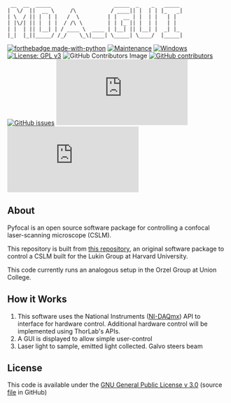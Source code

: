      __  __  _____                    _____  _    _   _____
    |  \/  ||  __ \     /\           / ____|| |  | | |_   _|
    | \  / || |  | |   /  \         | |  __ | |  | |   | |
    | |\/| || |  | |  / /\ \        | | |_ || |  | |   | |
    | |  | || |__| | / ____ \  ____ | |__| || |__| |  _| |_
    |_|  |_||_____/ /_/    \_\|____| \_____| \____/  |_____|

<!--<div align = "center">
[![forthebadge made-with-python](http://ForTheBadge.com/images/badges/made-with-python.svg)](https://www.python.org/)</div>-->

[![forthebadge made-with-python](http://ForTheBadge.com/images/badges/made-with-python.svg)](https://www.python.org/)
[![Maintenance](https://img.shields.io/badge/Maintained%3F-yes-green.svg)](https://GitHub.com/mdbackerman/StrapDown.js/graphs/commit-activity)
[![Windows](https://svgshare.com/i/ZhY.svg)](https://svgshare.com/i/ZhY.svg)
[![License: GPL v3](https://img.shields.io/badge/License-GPLv3-blue.svg)](https://www.gnu.org/licenses/gpl-3.0)
![GitHub Contributors Image](https://contrib.rocks/image?repo=mdbackerman/017_CSLM_control)
[![GitHub contributors](https://img.shields.io/github/contributors/mdbackerman/badges.svg)](https://GitHub.com/mdbackerman/badges/graphs/contributors/)
[![GitHub issues](https://badgen.net/github/issues/mdbackerman/Strapdown.js/)](https://GitHub.com/mdbackerman/StrapDown.js/issues/)
[![GitHub branches](https://badgen.net/github/branches/mdbackerman/Strapdown.js)](https://github.com/mdbackrman/Strapdown.js/)
[![GitHub commits](https://badgen.net/github/commits/mdbackerman/Strapdown.js)](https://GitHub.com/mdbackerman/StrapDown.js/commit/)

## About

Pyfocal is an open source software package for controlling a confocal laser-scanning microscope (CSLM).

This repository is built from [this repository](https://github.com/mdbackerman/Quantum_optics_control), an original software package to control a CSLM built for the Lukin Group at Harvard University.

This code currently runs an analogous setup in the Orzel Group at Union College.

## How it Works

1. This software uses the National Instruments ([NI-DAQmx](https://nidaqmx-python.readthedocs.io/en/latest/)) API to interface for hardware control. Additional hardware control will be implemented using ThorLab's APIs.
2. A GUI is displayed to allow simple user-control
3. Laser light to sample, emitted light collected. Galvo steers beam

## License

This code is available under the [GNU General Public License v 3.0](https://www.gnu.org/licenses/gpl-3.0.en.html) (source [file](https://www.gnu.org/licenses/gpl-3.0.en.html) in GitHub)
